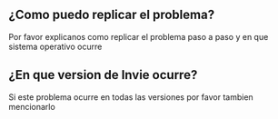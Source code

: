 ## ¿Como puedo replicar el problema?
Por favor explicanos como replicar el problema paso a paso y en que sistema operativo ocurre
## ¿En que version de Invie ocurre?
Si este problema ocurre en todas las versiones por favor tambien mencionarlo
